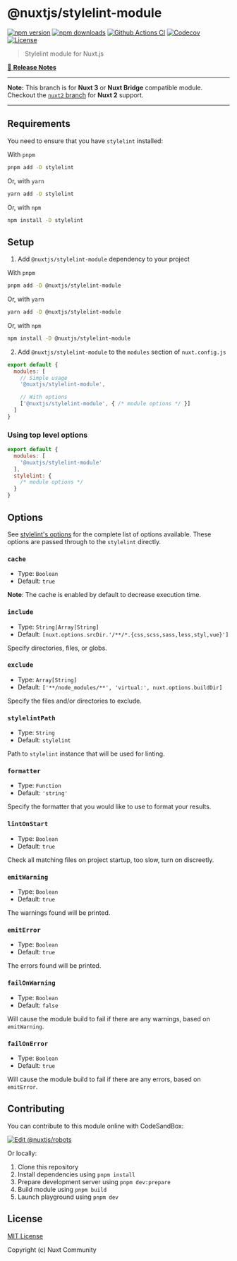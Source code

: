 # @nuxtjs/stylelint-module

[![npm version][npm-version-src]][npm-version-href]
[![npm downloads][npm-downloads-src]][npm-downloads-href]
[![Github Actions CI][github-actions-ci-src]][github-actions-ci-href]
[![Codecov][codecov-src]][codecov-href]
[![License][license-src]][license-href]

> Stylelint module for Nuxt.js

[📖 **Release Notes**](./CHANGELOG.md)

---

**Note:** This branch is for **Nuxt 3** or **Nuxt Bridge** compatible module.
Checkout the [`nuxt2` branch](https://github.com/nuxt-community/stylelint-module/tree/nuxt2) for **Nuxt 2** support.

---

## Requirements

You need to ensure that you have `stylelint` installed:

With `pnpm`

```bash
pnpm add -D stylelint
```

Or, with `yarn`

```bash
yarn add -D stylelint
```

Or, with `npm`

```bash
npm install -D stylelint
```

## Setup

1. Add `@nuxtjs/stylelint-module` dependency to your project

With `pnpm`

```bash
pnpm add -D @nuxtjs/stylelint-module
```

Or, with `yarn`

```bash
yarn add -D @nuxtjs/stylelint-module
```

Or, with `npm`

```bash
npm install -D @nuxtjs/stylelint-module
```

2. Add `@nuxtjs/stylelint-module` to the `modules` section of `nuxt.config.js`

```js
export default {
  modules: [
    // Simple usage
    '@nuxtjs/stylelint-module',

    // With options
    ['@nuxtjs/stylelint-module', { /* module options */ }]
  ]
}
```

### Using top level options

```js
export default {
  modules: [
    '@nuxtjs/stylelint-module'
  ],
  stylelint: {
    /* module options */
  }
}
```

## Options

See [stylelint's options](http://stylelint.io/user-guide/node-api/#options) for the complete list of options available.
These options are passed through to the `stylelint` directly.

### `cache`

- Type: `Boolean`
- Default: `true`

**Note**: The cache is enabled by default to decrease execution time.

### `include`

- Type: `String|Array[String]`
- Default: `[nuxt.options.srcDir.'/**/*.{css,scss,sass,less,styl,vue}']`

Specify directories, files, or globs.

### `exclude`

- Type: `Array[String]`
- Default: `['**/node_modules/**', 'virtual:', nuxt.options.buildDir]`

Specify the files and/or directories to exclude.

### `stylelintPath`

- Type: `String`
- Default: `stylelint`

Path to `stylelint` instance that will be used for linting.

### `formatter`

- Type: `Function`
- Default: `'string'`

Specify the formatter that you would like to use to format your results.

### `lintOnStart`

- Type: `Boolean`
- Default: `true`

Check all matching files on project startup, too slow, turn on discreetly.

### `emitWarning`

- Type: `Boolean`
- Default: `true`

The warnings found will be printed.

### `emitError`

- Type: `Boolean`
- Default: `true`

The errors found will be printed.

### `failOnWarning`

- Type: `Boolean`
- Default: `false`

Will cause the module build to fail if there are any warnings, based on `emitWarning`.

### `failOnError`

- Type: `Boolean`
- Default: `true`

Will cause the module build to fail if there are any errors, based on `emitError`.

## Contributing

You can contribute to this module online with CodeSandBox:

[![Edit @nuxtjs/robots](https://codesandbox.io/static/img/play-codesandbox.svg)](https://codesandbox.io/s/github/nuxt-community/stylelint-module/?fontsize=14&hidenavigation=1&theme=dark)

Or locally:

1. Clone this repository
2. Install dependencies using `pnpm install`
3. Prepare development server using `pnpm dev:prepare`
4. Build module using `pnpm build`
5. Launch playground using `pnpm dev`

## License

[MIT License](./LICENSE)

Copyright (c) Nuxt Community

<!-- Badges -->
[npm-version-src]: https://img.shields.io/npm/v/@nuxtjs/stylelint-module/latest.svg
[npm-version-href]: https://npmjs.com/package/@nuxtjs/stylelint-module

[npm-downloads-src]: https://img.shields.io/npm/dt/@nuxtjs/stylelint-module.svg
[npm-downloads-href]: https://npmjs.com/package/@nuxtjs/stylelint-module

[github-actions-ci-src]: https://github.com/nuxt-community/stylelint-module/workflows/ci/badge.svg
[github-actions-ci-href]: https://github.com/nuxt-community/stylelint-module/actions?query=workflow%3Aci

[codecov-src]: https://img.shields.io/codecov/c/github/nuxt-community/stylelint-module.svg
[codecov-href]: https://codecov.io/gh/nuxt-community/stylelint-module

[license-src]: https://img.shields.io/npm/l/@nuxtjs/stylelint-module.svg
[license-href]: https://npmjs.com/package/@nuxtjs/stylelint-module

